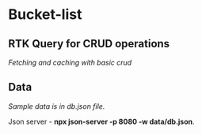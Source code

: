 # Bucket-list

## RTK Query for CRUD operations

_Fetching and caching with basic crud_

## Data

_Sample data is in db.json file._

Json server - **npx json-server -p 8080 -w data/db.json**.
